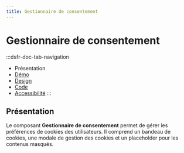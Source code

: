 ```yaml
---
title: Gestionnaire de consentement
---
```


# Gestionnaire de consentement

:::dsfr-doc-tab-navigation
- Présentation
- [Démo](./demo/index.md)
- [Design](./design/index.md)
- [Code](./code/index.md)
- [Accessibilité](./accessibility/index.md)
:::

## Présentation

Le composant **Gestionnaire de consentement** permet de gérer les préférences de cookies des utilisateurs. Il comprend un bandeau de cookies, une modale de gestion des cookies et un placeholder pour les contenus masqués.
